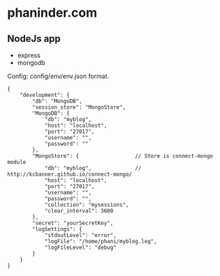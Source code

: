 phaninder.com
=============

NodeJs app
-------
 * express
 * mongodb


Config:  config/env/env.json format.

    {
    	"development": {
    		"db": "MongoDB",
    		"session_store": "MongoStore",
    		"MongoDB": {
    			"db": "myblog",
    			"host": "localhost",
    			"port": "27017",
    			"username": "",
    			"password": ""
    		},
    		"MongoStore": {                  // Store is connect-mongo module
    			"db": "myblog",              // http://kcbanner.github.io/connect-mongo/
    			"host": "localhost",
    			"port": "27017",
    			"username": "",
    			"password": "",
    			"collection": "mysessions",
                "clear_interval": 3600
    		},
    		"secret": "yourSecretKey",
    		"logSettings": {
    			"stdoutLevel": "error",
    			"logFile": "/home/phani/myblog.log",
    			"logFileLevel": "debug"
    		}
    	}
    }
